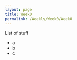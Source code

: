 ```yaml
---
layout: page
title: Week0
permalink: /Weekly/Week0/Week0
---
```


List of stuff
- a
- b
- c
